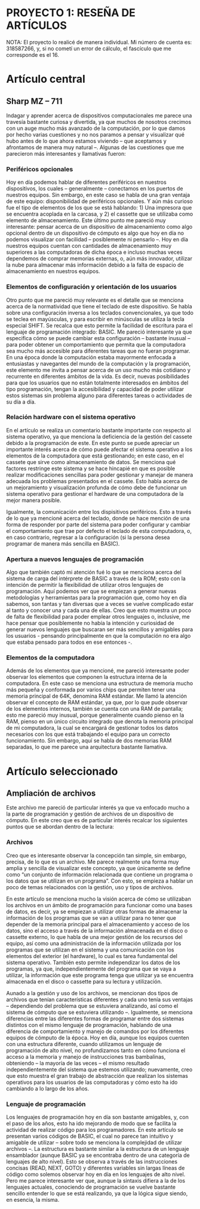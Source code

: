 # PROYECTO 1: RESEÑA DE ARTÍCULOS

NOTA: El proyecto lo realicé de manera individual. Mi número de cuenta es: 318587266, y, si no cometí un error de cálculo, el fascículo que me corresponde es el 16.

# Artículo central

## Sharp MZ – 711

Indagar y aprender acerca de dispositivos computacionales me parece una travesía bastante curiosa y divertida, ya que muchos de nosotros crecimos con un auge mucho más avanzado de la computación, por lo que damos por hecho varias cuestiones y no nos paramos a pensar y visualizar qué hubo antes de lo que ahora estamos viviendo – que aceptamos y afrontamos de manera muy natural –. Algunas de las cuestiones que me parecieron más interesantes y llamativas fueron:

### Periféricos opcionales

Hoy en día podemos hablar de diferentes periféricos en nuestros dispositivos, los cuales – generalmente – conectamos en los puertos de nuestros equipos. Sin embargo, en este caso se habla de una gran ventaja de este equipo: disponibilidad de periféricos opcionales. Y aún más curioso fue el tipo de elementos de los que se está hablando: 1) Una impresora que se encuentra acoplada en la carcasa, y 2) el cassette que se utilizaba como elemento de almacenamiento. Este último punto me pareció muy interesante: pensar acerca de un dispositivo de almacenamiento como algo opcional dentro de un dispositivo de cómputo es algo que hoy en día no podemos visualizar con facilidad – posiblemente ni pensarlo –. Hoy en día nuestros equipos cuentan con cantidades de almacenamiento muy superiores a las computadoras de dicha época e incluso muchas veces dependemos de comprar memorias externas, o, aún más innovador, utilizar la nube para almacenar más información debido a la falta de espacio de almacenamiento en nuestros equipos. 

### Elementos de configuración y orientación de los usuarios

Otro punto que me pareció muy relevante es el detalle que se menciona acerca de la normatividad que tiene el teclado de este dispositivo. Se habla sobre una configuración inversa a los teclados convencionales, ya que todo se teclea en mayúsculas, y para escribir en minúsculas se utiliza la tecla especial SHIFT. Se recalca que esto permite la facilidad de escritura para el lenguaje de programación integrado: BASIC. Me pareció interesante ya que especifica cómo se puede cambiar esta configuración – bastante inusual – para poder obtener un comportamiento que permita que la computadora sea mucho más accesible para diferentes tareas que no fueran programar. En una época donde la computación estaba mayormente enfocada a entusiastas y navegantes del mundo de la computación y la programación, este elemento me invita a pensar acerca de un uso mucho más cotidiano y recurrente en diferentes ámbitos de la vida. Es decir, nuevas posibilidades para que los usuarios que no están totalmente interesados en ámbitos del tipo programación, tengan la accesibilidad y capacidad de poder utilizar estos sistemas sin problema alguno para diferentes tareas o actividades de su día a día.

### Relación hardware con el sistema operativo

En el artículo se realiza un comentario bastante importante con respecto al sistema operativo, ya que menciona la deficiencia de la gestión del cassete debido a la programación de este. En este punto se puede apreciar un importante interés acerca de cómo puede afectar el sistema operativo a los elementos de la computadora que está gestionando; en este caso, en el cassete que sirve como almacenamiento de datos. Se menciona qué factores restringe este sistema y se hace hincapié en que es posible realizar modificaciones sencillas para poder gestionar y manejar de manera adecuada los problemas presentados en el cassete. Esto habla acerca de un mejoramiento y visualización profunda de cómo debe de funcionar un sistema operativo para gestionar el hardware de una computadora de la mejor manera posible.

Igualmente, la comunicación entre los dispisitivos periféricos. Esto a través de lo que ya mencioné acerca del teclado, donde se hace mención de una forma de responder por parte del sistema para poder configurar y cambiar el comportamiento que trae por defecto el teclado de esta computadora, o, en caso contrario, regresar a la configuración (si la persona desea programar de manera más sencilla en BASIC).

### Apertura a nuevos lenguajes de programación

Algo que también captó mi atención fué lo que se menciona acerca del sistema de carga del intérprete de BASIC a través de la ROM; esto con la intención de permitir la flexibilidad de utilizar otros lenguajes de programación. Aquí podemos ver que se empiezan a generar nuevas metodologías y herramientas para la programación que, como hoy en día sabemos, son tantas y tan diversas que a veces se vuelve complicado estar al tanto y conocer una y cada una de ellas. Creo que esto muestra un poco de falta de flexibilidad para poder emplear otros lenguajes o, inclusive, me hace pensar que posiblemente no había la intención y curiosidad de generar nuevos lenguajes que buscaran ser más sencillos y amigables para los usuarios - pensando principalmente en que la computación no era algo que estaba pensado para todos en ese entonces -. 

### Elementos de la computadora

Además de los elementos que ya mencioné, me pareció interesante poder observar los elementos que componen la estructura interna de la computadora. En este caso se menciona una estructura de memoria mucho más pequeña y conformada por varios chips que permiten tener una memoria principal de 64K, denomina RAM estándar. Me llamó la atención observar el concepto de RAM estándar, ya que, por lo que pude observar de los elementos internos, también se cuenta con una RAM de pantalla; esto me pareció muy inusual, porque generalmente cuando pienso en la RAM, pienso en un único circuito integrado que denota la memoria principal de mi computadora, la cual se encargará de gestionar todos los datos necesarios con los que está trabajando el equipo para un correcto funcionamiento. Sin embargo, aquí se habla de dos memorias RAM separadas, lo que me parece una arquitectura bastante llamativa. 


# Artículo seleccionado

## Ampliación de archivos

Este archivo me pareció de particular interés ya que va enfocado mucho a la parte de programación y gestión de archivos de un dispositivo de cómputo. En este creo que es de particular interés recalcar los siguientes puntos que se abordan dentro de la lectura:

### Archivos

Creo que es interesante observar la concepción tan simple, sin embargo, precisa, de lo que es un archivo. Me parece realmente una forma muy amplia y sencilla de visualizar este concepto, ya que únicamente se define como “un conjunto de información relacionada que contiene un programa o los datos que se utilizan en un programa”. Con esto, se empieza a hablar un poco de temas relacionados con la gestión, uso y tipos de archivos.

En este artículo se menciona mucho la visión acerca de cómo se utilizaban los archivos en un ámbito de programación para funcionar como una bases de datos, es decir, ya se empiezan a utilizar otras formas de almacenar la información de los programas que se van a utilizar para no tener que depender de la memoria principal para el almacenamiento y acceso de los datos, sino el acceso a través de la información almacenada en el disco o cassette externo, lo que habla de una mejor gestión de los recursos del equipo, así como una administración de la información utilizada por los programas que se utilizan en el sistema y una comunicación con los elementos del exterior (el hardware), lo cual es tarea fundamental del sistema operativo. También esto permite independizar los datos de los programas, ya que, independientemente del programa que se vaya a utilizar, la información que este programa tenga que utilizar ya se encuentra almacenada en el disco o cassette para su lectura y utilización. 

Aunado a la gestión y uso de los archivos, se mencionan dos tipos de archivos que tenían características diferentes y cada uno tenía sus ventajas – dependiendo del problema que se estuviera analizando, así como el sistema de cómputo que se estuviera utilizando –. Igualmente, se menciona diferencias entre las diferentes formas de programar entre dos sistemas distintos con el mismo lenguaje de programación, hablando de una diferencia de comportamiento y manejo de comandos por los diferentes equipos de cómputo de la época. Hoy en día, aunque los equipos cuenten con una estructura diferente, cuando utilizamos un lenguaje de programación de alto nivel, no profundizamos tanto en cómo funciona el acceso a la memoria y manejo de instrucciones tras bambalinas, obteniendo – la mayoría de las veces – el mismo resultado independientemente del sistema que estemos utilizando; nuevamente, creo que esto muestra el gran trabajo de abstracción que realizan los sistemas operativos para los usuarios de las computadoras y cómo esto ha ido cambiando a lo largo de los años. 

### Lenguaje de programación

Los lenguajes de programación hoy en día son bastante amigables, y, con el paso de los años, esto ha ido mejorando de modo que se facilita la actividad de realizar código para los programadores. En este artículo se presentan varios códigos de BASIC, el cual no parece tan intuitivo y amigable de utilizar – sobre todo se menciona la complejidad de utilizar archivos –. La estructura es bastante similar a la estructura de un lenguaje ensamblador (aunque BASIC ya se encontraba dentro de una categoría de lenguajes de alto nivel). Esto se observa a través de las instrucciones concisas (READ, NEXT, GOTO) y diferentes variables sin largas líneas de código como solemos observar hoy en día en los lenguajes de alto nivel. Pero me parece interesante ver que, aunque la sintaxis difiera a la de los lenguajes actuales, conociendo de programación se vuelve bastante sencillo entender lo que se está realizando, ya que la lógica sigue siendo, en esencia, la misma.
